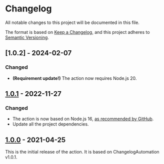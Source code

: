 Changelog
=========

All notable changes to this project will be documented in this file.

The format is based on [Keep a Changelog](https://keepachangelog.com/en/1.0.0/), and this project adheres to [Semantic Versioning](https://semver.org/spec/v2.0.0.html).

## [1.0.2] - 2024-02-07
### Changed
- **(Requirement update!)** The action now requires Node.js 20.

## [1.0.1] - 2022-11-27
### Changed
- The action is now based on Node.js 16, [as recommended by GitHub](https://github.blog/changelog/2022-09-22-github-actions-all-actions-will-begin-running-on-node16-instead-of-node12/).
- Update all the project dependencies.

## [1.0.0] - 2021-04-25
This is the initial release of the action. It is based on ChangelogAutomation v1.0.1.

[1.0.0]: https://github.com/ForNeVeR/ChangelogAutomation.action/releases/tag/v1.0.0
[1.0.1]: https://github.com/ForNeVeR/ChangelogAutomation.action/compare/v1.0.0...v1.0.1
[1.0.1]: https://github.com/ForNeVeR/ChangelogAutomation.action/compare/v1.0.1...v1.0.2
[Unreleased]: https://github.com/ForNeVeR/ChangelogAutomation.action/compare/v1.0.2...HEAD
